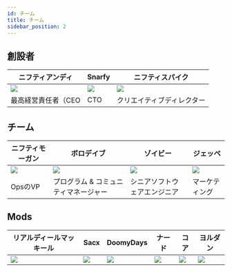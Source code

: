 ```yaml
---
id: チーム
title: チーム
sidebar_position: 2
---
```


## 創設者

| ニフティアンディ                | Snarfy               | ニフティスパイク                 |
| ----------------------- | -------------------- | ------------------------ |
| ![](/img/NiftyAndy.png) | ![](/img/snarfy.png) | ![](/img/NiftySpike.png) |
| 最高経営責任者（CEO             | CTO                  | クリエイティブディレクター            |

## チーム

| ニフティモーガン                  | ボロデイブ                | ゾイビー                | ジェッペ                |
| ------------------------- | -------------------- | ------------------- | ------------------- |
| ![](/img/NiftyMorgan.png) | ![](/img/bolo.png)   | ![](/img/zoiby.png) | ![](/img/jeppe.png) |
| OpsのVP                    | プログラム & コミュニティマネージャー | シニアソフトウェアエンジニア      | マーケティング             |

## Mods

| リアルディールマッキール           | Sacx               | DoomyDays           | ナード                | コア                | ヨルダン                 |
| ---------------------- | ------------------ | ------------------- | ------------------ | ----------------- | -------------------- |
| ![](/img/realdeal.png) | ![](/img/sacx.png) | ![](/img/doomy.png) | ![](/img/nard.png) | ![](/img/koa.png) | ![](/img/jordan.png) |
